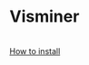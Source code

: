 Visminer
========
<br/>
<a href="https://github.com/visminer/Visminer/wiki/Installation">How to install</a>
